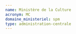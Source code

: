 ```yaml
---
name: Ministère de la Culture
acronym: MC
domaine_ministeriel: spm
type: administration-centrale
---
```

